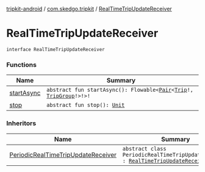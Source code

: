 [tripkit-android](../../index.md) / [com.skedgo.tripkit](../index.md) / [RealTimeTripUpdateReceiver](./index.md)

# RealTimeTripUpdateReceiver

`interface RealTimeTripUpdateReceiver`

### Functions

| Name | Summary |
|---|---|
| [startAsync](start-async.md) | `abstract fun startAsync(): Flowable<`[`Pair`](https://kotlinlang.org/api/latest/jvm/stdlib/kotlin/-pair/index.html)`<`[`Trip`](../../skedgo.tripkit.routing/-trip/index.md)`!, `[`TripGroup`](../../skedgo.tripkit.routing/-trip-group/index.md)`!>!>!` |
| [stop](stop.md) | `abstract fun stop(): `[`Unit`](https://kotlinlang.org/api/latest/jvm/stdlib/kotlin/-unit/index.html) |

### Inheritors

| Name | Summary |
|---|---|
| [PeriodicRealTimeTripUpdateReceiver](../-periodic-real-time-trip-update-receiver/index.md) | `abstract class PeriodicRealTimeTripUpdateReceiver : `[`RealTimeTripUpdateReceiver`](./index.md) |
